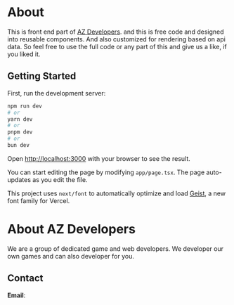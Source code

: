 # About

This is front end part of [AZ Developers](https://azdevelopers.unaux.com/). and this is free code and designed into reusable components. And also customized for rendering based on api data. So feel free to use the full code or any part of this and give us a like, if you liked it.

## Getting Started

First, run the development server:

```bash
npm run dev
# or
yarn dev
# or
pnpm dev
# or
bun dev
```

Open <http://localhost:3000> with your browser to see the result.

You can start editing the page by modifying `app/page.tsx`. The page auto-updates as you edit the file.

This project uses `next/font` to automatically optimize and load [Geist](https://vercel.com/font), a new font family for Vercel.

# About AZ Developers

We are a group of dedicated game and web developers. We developer our own games and can also developer for you.

## Contact

**Email**: 